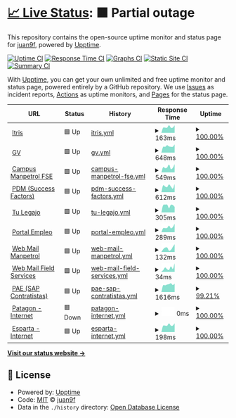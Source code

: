# [📈 Live Status](https://juan9f.github.io/mpsa-uptime): <!--live status--> **🟧 Partial outage**

This repository contains the open-source uptime monitor and status page for [juan9f](https://juan9f.github.io/mpsa-uptime), powered by [Upptime](https://github.com/upptime/upptime).

[![Uptime CI](https://github.com/juan9f/mpsa-uptime/workflows/Uptime%20CI/badge.svg)](https://github.com/juan9f/mpsa-uptime/actions?query=workflow%3A%22Uptime+CI%22)
[![Response Time CI](https://github.com/juan9f/mpsa-uptime/workflows/Response%20Time%20CI/badge.svg)](https://github.com/juan9f/mpsa-uptime/actions?query=workflow%3A%22Response+Time+CI%22)
[![Graphs CI](https://github.com/juan9f/mpsa-uptime/workflows/Graphs%20CI/badge.svg)](https://github.com/juan9f/mpsa-uptime/actions?query=workflow%3A%22Graphs+CI%22)
[![Static Site CI](https://github.com/juan9f/mpsa-uptime/workflows/Static%20Site%20CI/badge.svg)](https://github.com/juan9f/mpsa-uptime/actions?query=workflow%3A%22Static+Site+CI%22)
[![Summary CI](https://github.com/juan9f/mpsa-uptime/workflows/Summary%20CI/badge.svg)](https://github.com/juan9f/mpsa-uptime/actions?query=workflow%3A%22Summary+CI%22)

With [Upptime](https://upptime.js.org), you can get your own unlimited and free uptime monitor and status page, powered entirely by a GitHub repository. We use [Issues](https://github.com/juan9f/mpsa-uptime/issues) as incident reports, [Actions](https://github.com/juan9f/mpsa-uptime/actions) as uptime monitors, and [Pages](https://juan9f.github.io/mpsa-uptime) for the status page.

<!--start: status pages-->
<!-- This summary is generated by Upptime (https://github.com/upptime/upptime) -->
<!-- Do not edit this manually, your changes will be overwritten -->
<!-- prettier-ignore -->
| URL | Status | History | Response Time | Uptime |
| --- | ------ | ------- | ------------- | ------ |
| <img alt="" src="https://icons.duckduckgo.com/ip3/null.ico" height="13"> [Itris](190.210.205.89) | 🟩 Up | [itris.yml](https://github.com/juan9f/mpsa-uptime/commits/HEAD/history/itris.yml) | <details><summary><img alt="Response time graph" src="./graphs/itris/response-time-week.png" height="20"> 163ms</summary><br><a href="https://juan9f.github.io/mpsa-uptime/history/itris"><img alt="Response time 169" src="https://img.shields.io/endpoint?url=https%3A%2F%2Fraw.githubusercontent.com%2Fjuan9f%2Fmpsa-uptime%2FHEAD%2Fapi%2Fitris%2Fresponse-time.json"></a><br><a href="https://juan9f.github.io/mpsa-uptime/history/itris"><img alt="24-hour response time 208" src="https://img.shields.io/endpoint?url=https%3A%2F%2Fraw.githubusercontent.com%2Fjuan9f%2Fmpsa-uptime%2FHEAD%2Fapi%2Fitris%2Fresponse-time-day.json"></a><br><a href="https://juan9f.github.io/mpsa-uptime/history/itris"><img alt="7-day response time 163" src="https://img.shields.io/endpoint?url=https%3A%2F%2Fraw.githubusercontent.com%2Fjuan9f%2Fmpsa-uptime%2FHEAD%2Fapi%2Fitris%2Fresponse-time-week.json"></a><br><a href="https://juan9f.github.io/mpsa-uptime/history/itris"><img alt="30-day response time 170" src="https://img.shields.io/endpoint?url=https%3A%2F%2Fraw.githubusercontent.com%2Fjuan9f%2Fmpsa-uptime%2FHEAD%2Fapi%2Fitris%2Fresponse-time-month.json"></a><br><a href="https://juan9f.github.io/mpsa-uptime/history/itris"><img alt="1-year response time 169" src="https://img.shields.io/endpoint?url=https%3A%2F%2Fraw.githubusercontent.com%2Fjuan9f%2Fmpsa-uptime%2FHEAD%2Fapi%2Fitris%2Fresponse-time-year.json"></a></details> | <details><summary><a href="https://juan9f.github.io/mpsa-uptime/history/itris">100.00%</a></summary><a href="https://juan9f.github.io/mpsa-uptime/history/itris"><img alt="All-time uptime 99.98%" src="https://img.shields.io/endpoint?url=https%3A%2F%2Fraw.githubusercontent.com%2Fjuan9f%2Fmpsa-uptime%2FHEAD%2Fapi%2Fitris%2Fuptime.json"></a><br><a href="https://juan9f.github.io/mpsa-uptime/history/itris"><img alt="24-hour uptime 100.00%" src="https://img.shields.io/endpoint?url=https%3A%2F%2Fraw.githubusercontent.com%2Fjuan9f%2Fmpsa-uptime%2FHEAD%2Fapi%2Fitris%2Fuptime-day.json"></a><br><a href="https://juan9f.github.io/mpsa-uptime/history/itris"><img alt="7-day uptime 100.00%" src="https://img.shields.io/endpoint?url=https%3A%2F%2Fraw.githubusercontent.com%2Fjuan9f%2Fmpsa-uptime%2FHEAD%2Fapi%2Fitris%2Fuptime-week.json"></a><br><a href="https://juan9f.github.io/mpsa-uptime/history/itris"><img alt="30-day uptime 99.93%" src="https://img.shields.io/endpoint?url=https%3A%2F%2Fraw.githubusercontent.com%2Fjuan9f%2Fmpsa-uptime%2FHEAD%2Fapi%2Fitris%2Fuptime-month.json"></a><br><a href="https://juan9f.github.io/mpsa-uptime/history/itris"><img alt="1-year uptime 99.98%" src="https://img.shields.io/endpoint?url=https%3A%2F%2Fraw.githubusercontent.com%2Fjuan9f%2Fmpsa-uptime%2FHEAD%2Fapi%2Fitris%2Fuptime-year.json"></a></details>
| <img alt="" src="https://icons.duckduckgo.com/ip3/rh03.rhconsult.com.ar.ico" height="13"> [GV](http://rh03.rhconsult.com.ar/) | 🟩 Up | [gv.yml](https://github.com/juan9f/mpsa-uptime/commits/HEAD/history/gv.yml) | <details><summary><img alt="Response time graph" src="./graphs/gv/response-time-week.png" height="20"> 648ms</summary><br><a href="https://juan9f.github.io/mpsa-uptime/history/gv"><img alt="Response time 640" src="https://img.shields.io/endpoint?url=https%3A%2F%2Fraw.githubusercontent.com%2Fjuan9f%2Fmpsa-uptime%2FHEAD%2Fapi%2Fgv%2Fresponse-time.json"></a><br><a href="https://juan9f.github.io/mpsa-uptime/history/gv"><img alt="24-hour response time 829" src="https://img.shields.io/endpoint?url=https%3A%2F%2Fraw.githubusercontent.com%2Fjuan9f%2Fmpsa-uptime%2FHEAD%2Fapi%2Fgv%2Fresponse-time-day.json"></a><br><a href="https://juan9f.github.io/mpsa-uptime/history/gv"><img alt="7-day response time 648" src="https://img.shields.io/endpoint?url=https%3A%2F%2Fraw.githubusercontent.com%2Fjuan9f%2Fmpsa-uptime%2FHEAD%2Fapi%2Fgv%2Fresponse-time-week.json"></a><br><a href="https://juan9f.github.io/mpsa-uptime/history/gv"><img alt="30-day response time 649" src="https://img.shields.io/endpoint?url=https%3A%2F%2Fraw.githubusercontent.com%2Fjuan9f%2Fmpsa-uptime%2FHEAD%2Fapi%2Fgv%2Fresponse-time-month.json"></a><br><a href="https://juan9f.github.io/mpsa-uptime/history/gv"><img alt="1-year response time 640" src="https://img.shields.io/endpoint?url=https%3A%2F%2Fraw.githubusercontent.com%2Fjuan9f%2Fmpsa-uptime%2FHEAD%2Fapi%2Fgv%2Fresponse-time-year.json"></a></details> | <details><summary><a href="https://juan9f.github.io/mpsa-uptime/history/gv">100.00%</a></summary><a href="https://juan9f.github.io/mpsa-uptime/history/gv"><img alt="All-time uptime 99.99%" src="https://img.shields.io/endpoint?url=https%3A%2F%2Fraw.githubusercontent.com%2Fjuan9f%2Fmpsa-uptime%2FHEAD%2Fapi%2Fgv%2Fuptime.json"></a><br><a href="https://juan9f.github.io/mpsa-uptime/history/gv"><img alt="24-hour uptime 100.00%" src="https://img.shields.io/endpoint?url=https%3A%2F%2Fraw.githubusercontent.com%2Fjuan9f%2Fmpsa-uptime%2FHEAD%2Fapi%2Fgv%2Fuptime-day.json"></a><br><a href="https://juan9f.github.io/mpsa-uptime/history/gv"><img alt="7-day uptime 100.00%" src="https://img.shields.io/endpoint?url=https%3A%2F%2Fraw.githubusercontent.com%2Fjuan9f%2Fmpsa-uptime%2FHEAD%2Fapi%2Fgv%2Fuptime-week.json"></a><br><a href="https://juan9f.github.io/mpsa-uptime/history/gv"><img alt="30-day uptime 100.00%" src="https://img.shields.io/endpoint?url=https%3A%2F%2Fraw.githubusercontent.com%2Fjuan9f%2Fmpsa-uptime%2FHEAD%2Fapi%2Fgv%2Fuptime-month.json"></a><br><a href="https://juan9f.github.io/mpsa-uptime/history/gv"><img alt="1-year uptime 99.99%" src="https://img.shields.io/endpoint?url=https%3A%2F%2Fraw.githubusercontent.com%2Fjuan9f%2Fmpsa-uptime%2FHEAD%2Fapi%2Fgv%2Fuptime-year.json"></a></details>
| <img alt="" src="https://icons.duckduckgo.com/ip3/campus.manpetrolfse.com.ar.ico" height="13"> [Campus Manpetrol FSE](https://campus.manpetrolfse.com.ar/) | 🟩 Up | [campus-manpetrol-fse.yml](https://github.com/juan9f/mpsa-uptime/commits/HEAD/history/campus-manpetrol-fse.yml) | <details><summary><img alt="Response time graph" src="./graphs/campus-manpetrol-fse/response-time-week.png" height="20"> 549ms</summary><br><a href="https://juan9f.github.io/mpsa-uptime/history/campus-manpetrol-fse"><img alt="Response time 607" src="https://img.shields.io/endpoint?url=https%3A%2F%2Fraw.githubusercontent.com%2Fjuan9f%2Fmpsa-uptime%2FHEAD%2Fapi%2Fcampus-manpetrol-fse%2Fresponse-time.json"></a><br><a href="https://juan9f.github.io/mpsa-uptime/history/campus-manpetrol-fse"><img alt="24-hour response time 830" src="https://img.shields.io/endpoint?url=https%3A%2F%2Fraw.githubusercontent.com%2Fjuan9f%2Fmpsa-uptime%2FHEAD%2Fapi%2Fcampus-manpetrol-fse%2Fresponse-time-day.json"></a><br><a href="https://juan9f.github.io/mpsa-uptime/history/campus-manpetrol-fse"><img alt="7-day response time 549" src="https://img.shields.io/endpoint?url=https%3A%2F%2Fraw.githubusercontent.com%2Fjuan9f%2Fmpsa-uptime%2FHEAD%2Fapi%2Fcampus-manpetrol-fse%2Fresponse-time-week.json"></a><br><a href="https://juan9f.github.io/mpsa-uptime/history/campus-manpetrol-fse"><img alt="30-day response time 628" src="https://img.shields.io/endpoint?url=https%3A%2F%2Fraw.githubusercontent.com%2Fjuan9f%2Fmpsa-uptime%2FHEAD%2Fapi%2Fcampus-manpetrol-fse%2Fresponse-time-month.json"></a><br><a href="https://juan9f.github.io/mpsa-uptime/history/campus-manpetrol-fse"><img alt="1-year response time 607" src="https://img.shields.io/endpoint?url=https%3A%2F%2Fraw.githubusercontent.com%2Fjuan9f%2Fmpsa-uptime%2FHEAD%2Fapi%2Fcampus-manpetrol-fse%2Fresponse-time-year.json"></a></details> | <details><summary><a href="https://juan9f.github.io/mpsa-uptime/history/campus-manpetrol-fse">100.00%</a></summary><a href="https://juan9f.github.io/mpsa-uptime/history/campus-manpetrol-fse"><img alt="All-time uptime 99.83%" src="https://img.shields.io/endpoint?url=https%3A%2F%2Fraw.githubusercontent.com%2Fjuan9f%2Fmpsa-uptime%2FHEAD%2Fapi%2Fcampus-manpetrol-fse%2Fuptime.json"></a><br><a href="https://juan9f.github.io/mpsa-uptime/history/campus-manpetrol-fse"><img alt="24-hour uptime 100.00%" src="https://img.shields.io/endpoint?url=https%3A%2F%2Fraw.githubusercontent.com%2Fjuan9f%2Fmpsa-uptime%2FHEAD%2Fapi%2Fcampus-manpetrol-fse%2Fuptime-day.json"></a><br><a href="https://juan9f.github.io/mpsa-uptime/history/campus-manpetrol-fse"><img alt="7-day uptime 100.00%" src="https://img.shields.io/endpoint?url=https%3A%2F%2Fraw.githubusercontent.com%2Fjuan9f%2Fmpsa-uptime%2FHEAD%2Fapi%2Fcampus-manpetrol-fse%2Fuptime-week.json"></a><br><a href="https://juan9f.github.io/mpsa-uptime/history/campus-manpetrol-fse"><img alt="30-day uptime 99.54%" src="https://img.shields.io/endpoint?url=https%3A%2F%2Fraw.githubusercontent.com%2Fjuan9f%2Fmpsa-uptime%2FHEAD%2Fapi%2Fcampus-manpetrol-fse%2Fuptime-month.json"></a><br><a href="https://juan9f.github.io/mpsa-uptime/history/campus-manpetrol-fse"><img alt="1-year uptime 99.83%" src="https://img.shields.io/endpoint?url=https%3A%2F%2Fraw.githubusercontent.com%2Fjuan9f%2Fmpsa-uptime%2FHEAD%2Fapi%2Fcampus-manpetrol-fse%2Fuptime-year.json"></a></details>
| <img alt="" src="https://icons.duckduckgo.com/ip3/performancemanager5.successfactors.eu.ico" height="13"> [PDM (Success Factors)](https://performancemanager5.successfactors.eu/login#/login) | 🟩 Up | [pdm-success-factors.yml](https://github.com/juan9f/mpsa-uptime/commits/HEAD/history/pdm-success-factors.yml) | <details><summary><img alt="Response time graph" src="./graphs/pdm-success-factors/response-time-week.png" height="20"> 612ms</summary><br><a href="https://juan9f.github.io/mpsa-uptime/history/pdm-success-factors"><img alt="Response time 1152" src="https://img.shields.io/endpoint?url=https%3A%2F%2Fraw.githubusercontent.com%2Fjuan9f%2Fmpsa-uptime%2FHEAD%2Fapi%2Fpdm-success-factors%2Fresponse-time.json"></a><br><a href="https://juan9f.github.io/mpsa-uptime/history/pdm-success-factors"><img alt="24-hour response time 815" src="https://img.shields.io/endpoint?url=https%3A%2F%2Fraw.githubusercontent.com%2Fjuan9f%2Fmpsa-uptime%2FHEAD%2Fapi%2Fpdm-success-factors%2Fresponse-time-day.json"></a><br><a href="https://juan9f.github.io/mpsa-uptime/history/pdm-success-factors"><img alt="7-day response time 612" src="https://img.shields.io/endpoint?url=https%3A%2F%2Fraw.githubusercontent.com%2Fjuan9f%2Fmpsa-uptime%2FHEAD%2Fapi%2Fpdm-success-factors%2Fresponse-time-week.json"></a><br><a href="https://juan9f.github.io/mpsa-uptime/history/pdm-success-factors"><img alt="30-day response time 626" src="https://img.shields.io/endpoint?url=https%3A%2F%2Fraw.githubusercontent.com%2Fjuan9f%2Fmpsa-uptime%2FHEAD%2Fapi%2Fpdm-success-factors%2Fresponse-time-month.json"></a><br><a href="https://juan9f.github.io/mpsa-uptime/history/pdm-success-factors"><img alt="1-year response time 1152" src="https://img.shields.io/endpoint?url=https%3A%2F%2Fraw.githubusercontent.com%2Fjuan9f%2Fmpsa-uptime%2FHEAD%2Fapi%2Fpdm-success-factors%2Fresponse-time-year.json"></a></details> | <details><summary><a href="https://juan9f.github.io/mpsa-uptime/history/pdm-success-factors">100.00%</a></summary><a href="https://juan9f.github.io/mpsa-uptime/history/pdm-success-factors"><img alt="All-time uptime 99.97%" src="https://img.shields.io/endpoint?url=https%3A%2F%2Fraw.githubusercontent.com%2Fjuan9f%2Fmpsa-uptime%2FHEAD%2Fapi%2Fpdm-success-factors%2Fuptime.json"></a><br><a href="https://juan9f.github.io/mpsa-uptime/history/pdm-success-factors"><img alt="24-hour uptime 100.00%" src="https://img.shields.io/endpoint?url=https%3A%2F%2Fraw.githubusercontent.com%2Fjuan9f%2Fmpsa-uptime%2FHEAD%2Fapi%2Fpdm-success-factors%2Fuptime-day.json"></a><br><a href="https://juan9f.github.io/mpsa-uptime/history/pdm-success-factors"><img alt="7-day uptime 100.00%" src="https://img.shields.io/endpoint?url=https%3A%2F%2Fraw.githubusercontent.com%2Fjuan9f%2Fmpsa-uptime%2FHEAD%2Fapi%2Fpdm-success-factors%2Fuptime-week.json"></a><br><a href="https://juan9f.github.io/mpsa-uptime/history/pdm-success-factors"><img alt="30-day uptime 100.00%" src="https://img.shields.io/endpoint?url=https%3A%2F%2Fraw.githubusercontent.com%2Fjuan9f%2Fmpsa-uptime%2FHEAD%2Fapi%2Fpdm-success-factors%2Fuptime-month.json"></a><br><a href="https://juan9f.github.io/mpsa-uptime/history/pdm-success-factors"><img alt="1-year uptime 99.97%" src="https://img.shields.io/endpoint?url=https%3A%2F%2Fraw.githubusercontent.com%2Fjuan9f%2Fmpsa-uptime%2FHEAD%2Fapi%2Fpdm-success-factors%2Fuptime-year.json"></a></details>
| <img alt="" src="https://icons.duckduckgo.com/ip3/app.tulegajo.com.ico" height="13"> [Tu Legajo](https://app.tulegajo.com/login.htm) | 🟩 Up | [tu-legajo.yml](https://github.com/juan9f/mpsa-uptime/commits/HEAD/history/tu-legajo.yml) | <details><summary><img alt="Response time graph" src="./graphs/tu-legajo/response-time-week.png" height="20"> 305ms</summary><br><a href="https://juan9f.github.io/mpsa-uptime/history/tu-legajo"><img alt="Response time 316" src="https://img.shields.io/endpoint?url=https%3A%2F%2Fraw.githubusercontent.com%2Fjuan9f%2Fmpsa-uptime%2FHEAD%2Fapi%2Ftu-legajo%2Fresponse-time.json"></a><br><a href="https://juan9f.github.io/mpsa-uptime/history/tu-legajo"><img alt="24-hour response time 244" src="https://img.shields.io/endpoint?url=https%3A%2F%2Fraw.githubusercontent.com%2Fjuan9f%2Fmpsa-uptime%2FHEAD%2Fapi%2Ftu-legajo%2Fresponse-time-day.json"></a><br><a href="https://juan9f.github.io/mpsa-uptime/history/tu-legajo"><img alt="7-day response time 305" src="https://img.shields.io/endpoint?url=https%3A%2F%2Fraw.githubusercontent.com%2Fjuan9f%2Fmpsa-uptime%2FHEAD%2Fapi%2Ftu-legajo%2Fresponse-time-week.json"></a><br><a href="https://juan9f.github.io/mpsa-uptime/history/tu-legajo"><img alt="30-day response time 316" src="https://img.shields.io/endpoint?url=https%3A%2F%2Fraw.githubusercontent.com%2Fjuan9f%2Fmpsa-uptime%2FHEAD%2Fapi%2Ftu-legajo%2Fresponse-time-month.json"></a><br><a href="https://juan9f.github.io/mpsa-uptime/history/tu-legajo"><img alt="1-year response time 316" src="https://img.shields.io/endpoint?url=https%3A%2F%2Fraw.githubusercontent.com%2Fjuan9f%2Fmpsa-uptime%2FHEAD%2Fapi%2Ftu-legajo%2Fresponse-time-year.json"></a></details> | <details><summary><a href="https://juan9f.github.io/mpsa-uptime/history/tu-legajo">100.00%</a></summary><a href="https://juan9f.github.io/mpsa-uptime/history/tu-legajo"><img alt="All-time uptime 99.06%" src="https://img.shields.io/endpoint?url=https%3A%2F%2Fraw.githubusercontent.com%2Fjuan9f%2Fmpsa-uptime%2FHEAD%2Fapi%2Ftu-legajo%2Fuptime.json"></a><br><a href="https://juan9f.github.io/mpsa-uptime/history/tu-legajo"><img alt="24-hour uptime 100.00%" src="https://img.shields.io/endpoint?url=https%3A%2F%2Fraw.githubusercontent.com%2Fjuan9f%2Fmpsa-uptime%2FHEAD%2Fapi%2Ftu-legajo%2Fuptime-day.json"></a><br><a href="https://juan9f.github.io/mpsa-uptime/history/tu-legajo"><img alt="7-day uptime 100.00%" src="https://img.shields.io/endpoint?url=https%3A%2F%2Fraw.githubusercontent.com%2Fjuan9f%2Fmpsa-uptime%2FHEAD%2Fapi%2Ftu-legajo%2Fuptime-week.json"></a><br><a href="https://juan9f.github.io/mpsa-uptime/history/tu-legajo"><img alt="30-day uptime 100.00%" src="https://img.shields.io/endpoint?url=https%3A%2F%2Fraw.githubusercontent.com%2Fjuan9f%2Fmpsa-uptime%2FHEAD%2Fapi%2Ftu-legajo%2Fuptime-month.json"></a><br><a href="https://juan9f.github.io/mpsa-uptime/history/tu-legajo"><img alt="1-year uptime 99.06%" src="https://img.shields.io/endpoint?url=https%3A%2F%2Fraw.githubusercontent.com%2Fjuan9f%2Fmpsa-uptime%2FHEAD%2Fapi%2Ftu-legajo%2Fuptime-year.json"></a></details>
| <img alt="" src="https://icons.duckduckgo.com/ip3/manpetrol.hiringroom.com.ico" height="13"> [Portal Empleo](https://manpetrol.hiringroom.com/jobs/) | 🟩 Up | [portal-empleo.yml](https://github.com/juan9f/mpsa-uptime/commits/HEAD/history/portal-empleo.yml) | <details><summary><img alt="Response time graph" src="./graphs/portal-empleo/response-time-week.png" height="20"> 289ms</summary><br><a href="https://juan9f.github.io/mpsa-uptime/history/portal-empleo"><img alt="Response time 379" src="https://img.shields.io/endpoint?url=https%3A%2F%2Fraw.githubusercontent.com%2Fjuan9f%2Fmpsa-uptime%2FHEAD%2Fapi%2Fportal-empleo%2Fresponse-time.json"></a><br><a href="https://juan9f.github.io/mpsa-uptime/history/portal-empleo"><img alt="24-hour response time 472" src="https://img.shields.io/endpoint?url=https%3A%2F%2Fraw.githubusercontent.com%2Fjuan9f%2Fmpsa-uptime%2FHEAD%2Fapi%2Fportal-empleo%2Fresponse-time-day.json"></a><br><a href="https://juan9f.github.io/mpsa-uptime/history/portal-empleo"><img alt="7-day response time 289" src="https://img.shields.io/endpoint?url=https%3A%2F%2Fraw.githubusercontent.com%2Fjuan9f%2Fmpsa-uptime%2FHEAD%2Fapi%2Fportal-empleo%2Fresponse-time-week.json"></a><br><a href="https://juan9f.github.io/mpsa-uptime/history/portal-empleo"><img alt="30-day response time 284" src="https://img.shields.io/endpoint?url=https%3A%2F%2Fraw.githubusercontent.com%2Fjuan9f%2Fmpsa-uptime%2FHEAD%2Fapi%2Fportal-empleo%2Fresponse-time-month.json"></a><br><a href="https://juan9f.github.io/mpsa-uptime/history/portal-empleo"><img alt="1-year response time 379" src="https://img.shields.io/endpoint?url=https%3A%2F%2Fraw.githubusercontent.com%2Fjuan9f%2Fmpsa-uptime%2FHEAD%2Fapi%2Fportal-empleo%2Fresponse-time-year.json"></a></details> | <details><summary><a href="https://juan9f.github.io/mpsa-uptime/history/portal-empleo">100.00%</a></summary><a href="https://juan9f.github.io/mpsa-uptime/history/portal-empleo"><img alt="All-time uptime 99.82%" src="https://img.shields.io/endpoint?url=https%3A%2F%2Fraw.githubusercontent.com%2Fjuan9f%2Fmpsa-uptime%2FHEAD%2Fapi%2Fportal-empleo%2Fuptime.json"></a><br><a href="https://juan9f.github.io/mpsa-uptime/history/portal-empleo"><img alt="24-hour uptime 100.00%" src="https://img.shields.io/endpoint?url=https%3A%2F%2Fraw.githubusercontent.com%2Fjuan9f%2Fmpsa-uptime%2FHEAD%2Fapi%2Fportal-empleo%2Fuptime-day.json"></a><br><a href="https://juan9f.github.io/mpsa-uptime/history/portal-empleo"><img alt="7-day uptime 100.00%" src="https://img.shields.io/endpoint?url=https%3A%2F%2Fraw.githubusercontent.com%2Fjuan9f%2Fmpsa-uptime%2FHEAD%2Fapi%2Fportal-empleo%2Fuptime-week.json"></a><br><a href="https://juan9f.github.io/mpsa-uptime/history/portal-empleo"><img alt="30-day uptime 100.00%" src="https://img.shields.io/endpoint?url=https%3A%2F%2Fraw.githubusercontent.com%2Fjuan9f%2Fmpsa-uptime%2FHEAD%2Fapi%2Fportal-empleo%2Fuptime-month.json"></a><br><a href="https://juan9f.github.io/mpsa-uptime/history/portal-empleo"><img alt="1-year uptime 99.82%" src="https://img.shields.io/endpoint?url=https%3A%2F%2Fraw.githubusercontent.com%2Fjuan9f%2Fmpsa-uptime%2FHEAD%2Fapi%2Fportal-empleo%2Fuptime-year.json"></a></details>
| <img alt="" src="https://icons.duckduckgo.com/ip3/www.office.com.ico" height="13"> [Web Mail Manpetrol](https://www.office.com/) | 🟩 Up | [web-mail-manpetrol.yml](https://github.com/juan9f/mpsa-uptime/commits/HEAD/history/web-mail-manpetrol.yml) | <details><summary><img alt="Response time graph" src="./graphs/web-mail-manpetrol/response-time-week.png" height="20"> 132ms</summary><br><a href="https://juan9f.github.io/mpsa-uptime/history/web-mail-manpetrol"><img alt="Response time 102" src="https://img.shields.io/endpoint?url=https%3A%2F%2Fraw.githubusercontent.com%2Fjuan9f%2Fmpsa-uptime%2FHEAD%2Fapi%2Fweb-mail-manpetrol%2Fresponse-time.json"></a><br><a href="https://juan9f.github.io/mpsa-uptime/history/web-mail-manpetrol"><img alt="24-hour response time 261" src="https://img.shields.io/endpoint?url=https%3A%2F%2Fraw.githubusercontent.com%2Fjuan9f%2Fmpsa-uptime%2FHEAD%2Fapi%2Fweb-mail-manpetrol%2Fresponse-time-day.json"></a><br><a href="https://juan9f.github.io/mpsa-uptime/history/web-mail-manpetrol"><img alt="7-day response time 132" src="https://img.shields.io/endpoint?url=https%3A%2F%2Fraw.githubusercontent.com%2Fjuan9f%2Fmpsa-uptime%2FHEAD%2Fapi%2Fweb-mail-manpetrol%2Fresponse-time-week.json"></a><br><a href="https://juan9f.github.io/mpsa-uptime/history/web-mail-manpetrol"><img alt="30-day response time 110" src="https://img.shields.io/endpoint?url=https%3A%2F%2Fraw.githubusercontent.com%2Fjuan9f%2Fmpsa-uptime%2FHEAD%2Fapi%2Fweb-mail-manpetrol%2Fresponse-time-month.json"></a><br><a href="https://juan9f.github.io/mpsa-uptime/history/web-mail-manpetrol"><img alt="1-year response time 102" src="https://img.shields.io/endpoint?url=https%3A%2F%2Fraw.githubusercontent.com%2Fjuan9f%2Fmpsa-uptime%2FHEAD%2Fapi%2Fweb-mail-manpetrol%2Fresponse-time-year.json"></a></details> | <details><summary><a href="https://juan9f.github.io/mpsa-uptime/history/web-mail-manpetrol">100.00%</a></summary><a href="https://juan9f.github.io/mpsa-uptime/history/web-mail-manpetrol"><img alt="All-time uptime 100.00%" src="https://img.shields.io/endpoint?url=https%3A%2F%2Fraw.githubusercontent.com%2Fjuan9f%2Fmpsa-uptime%2FHEAD%2Fapi%2Fweb-mail-manpetrol%2Fuptime.json"></a><br><a href="https://juan9f.github.io/mpsa-uptime/history/web-mail-manpetrol"><img alt="24-hour uptime 100.00%" src="https://img.shields.io/endpoint?url=https%3A%2F%2Fraw.githubusercontent.com%2Fjuan9f%2Fmpsa-uptime%2FHEAD%2Fapi%2Fweb-mail-manpetrol%2Fuptime-day.json"></a><br><a href="https://juan9f.github.io/mpsa-uptime/history/web-mail-manpetrol"><img alt="7-day uptime 100.00%" src="https://img.shields.io/endpoint?url=https%3A%2F%2Fraw.githubusercontent.com%2Fjuan9f%2Fmpsa-uptime%2FHEAD%2Fapi%2Fweb-mail-manpetrol%2Fuptime-week.json"></a><br><a href="https://juan9f.github.io/mpsa-uptime/history/web-mail-manpetrol"><img alt="30-day uptime 100.00%" src="https://img.shields.io/endpoint?url=https%3A%2F%2Fraw.githubusercontent.com%2Fjuan9f%2Fmpsa-uptime%2FHEAD%2Fapi%2Fweb-mail-manpetrol%2Fuptime-month.json"></a><br><a href="https://juan9f.github.io/mpsa-uptime/history/web-mail-manpetrol"><img alt="1-year uptime 100.00%" src="https://img.shields.io/endpoint?url=https%3A%2F%2Fraw.githubusercontent.com%2Fjuan9f%2Fmpsa-uptime%2FHEAD%2Fapi%2Fweb-mail-manpetrol%2Fuptime-year.json"></a></details>
| <img alt="" src="https://icons.duckduckgo.com/ip3/www.office.com.ico" height="13"> [Web Mail Field Services](https://www.office.com/) | 🟩 Up | [web-mail-field-services.yml](https://github.com/juan9f/mpsa-uptime/commits/HEAD/history/web-mail-field-services.yml) | <details><summary><img alt="Response time graph" src="./graphs/web-mail-field-services/response-time-week.png" height="20"> 34ms</summary><br><a href="https://juan9f.github.io/mpsa-uptime/history/web-mail-field-services"><img alt="Response time 33" src="https://img.shields.io/endpoint?url=https%3A%2F%2Fraw.githubusercontent.com%2Fjuan9f%2Fmpsa-uptime%2FHEAD%2Fapi%2Fweb-mail-field-services%2Fresponse-time.json"></a><br><a href="https://juan9f.github.io/mpsa-uptime/history/web-mail-field-services"><img alt="24-hour response time 75" src="https://img.shields.io/endpoint?url=https%3A%2F%2Fraw.githubusercontent.com%2Fjuan9f%2Fmpsa-uptime%2FHEAD%2Fapi%2Fweb-mail-field-services%2Fresponse-time-day.json"></a><br><a href="https://juan9f.github.io/mpsa-uptime/history/web-mail-field-services"><img alt="7-day response time 34" src="https://img.shields.io/endpoint?url=https%3A%2F%2Fraw.githubusercontent.com%2Fjuan9f%2Fmpsa-uptime%2FHEAD%2Fapi%2Fweb-mail-field-services%2Fresponse-time-week.json"></a><br><a href="https://juan9f.github.io/mpsa-uptime/history/web-mail-field-services"><img alt="30-day response time 39" src="https://img.shields.io/endpoint?url=https%3A%2F%2Fraw.githubusercontent.com%2Fjuan9f%2Fmpsa-uptime%2FHEAD%2Fapi%2Fweb-mail-field-services%2Fresponse-time-month.json"></a><br><a href="https://juan9f.github.io/mpsa-uptime/history/web-mail-field-services"><img alt="1-year response time 33" src="https://img.shields.io/endpoint?url=https%3A%2F%2Fraw.githubusercontent.com%2Fjuan9f%2Fmpsa-uptime%2FHEAD%2Fapi%2Fweb-mail-field-services%2Fresponse-time-year.json"></a></details> | <details><summary><a href="https://juan9f.github.io/mpsa-uptime/history/web-mail-field-services">100.00%</a></summary><a href="https://juan9f.github.io/mpsa-uptime/history/web-mail-field-services"><img alt="All-time uptime 100.00%" src="https://img.shields.io/endpoint?url=https%3A%2F%2Fraw.githubusercontent.com%2Fjuan9f%2Fmpsa-uptime%2FHEAD%2Fapi%2Fweb-mail-field-services%2Fuptime.json"></a><br><a href="https://juan9f.github.io/mpsa-uptime/history/web-mail-field-services"><img alt="24-hour uptime 100.00%" src="https://img.shields.io/endpoint?url=https%3A%2F%2Fraw.githubusercontent.com%2Fjuan9f%2Fmpsa-uptime%2FHEAD%2Fapi%2Fweb-mail-field-services%2Fuptime-day.json"></a><br><a href="https://juan9f.github.io/mpsa-uptime/history/web-mail-field-services"><img alt="7-day uptime 100.00%" src="https://img.shields.io/endpoint?url=https%3A%2F%2Fraw.githubusercontent.com%2Fjuan9f%2Fmpsa-uptime%2FHEAD%2Fapi%2Fweb-mail-field-services%2Fuptime-week.json"></a><br><a href="https://juan9f.github.io/mpsa-uptime/history/web-mail-field-services"><img alt="30-day uptime 100.00%" src="https://img.shields.io/endpoint?url=https%3A%2F%2Fraw.githubusercontent.com%2Fjuan9f%2Fmpsa-uptime%2FHEAD%2Fapi%2Fweb-mail-field-services%2Fuptime-month.json"></a><br><a href="https://juan9f.github.io/mpsa-uptime/history/web-mail-field-services"><img alt="1-year uptime 100.00%" src="https://img.shields.io/endpoint?url=https%3A%2F%2Fraw.githubusercontent.com%2Fjuan9f%2Fmpsa-uptime%2FHEAD%2Fapi%2Fweb-mail-field-services%2Fuptime-year.json"></a></details>
| <img alt="" src="https://icons.duckduckgo.com/ip3/agp.pan-energy.com.ico" height="13"> [PAE (SAP Contratistas)](https://agp.pan-energy.com/irj/portal) | 🟩 Up | [pae-sap-contratistas.yml](https://github.com/juan9f/mpsa-uptime/commits/HEAD/history/pae-sap-contratistas.yml) | <details><summary><img alt="Response time graph" src="./graphs/pae-sap-contratistas/response-time-week.png" height="20"> 1616ms</summary><br><a href="https://juan9f.github.io/mpsa-uptime/history/pae-sap-contratistas"><img alt="Response time 1097" src="https://img.shields.io/endpoint?url=https%3A%2F%2Fraw.githubusercontent.com%2Fjuan9f%2Fmpsa-uptime%2FHEAD%2Fapi%2Fpae-sap-contratistas%2Fresponse-time.json"></a><br><a href="https://juan9f.github.io/mpsa-uptime/history/pae-sap-contratistas"><img alt="24-hour response time 2282" src="https://img.shields.io/endpoint?url=https%3A%2F%2Fraw.githubusercontent.com%2Fjuan9f%2Fmpsa-uptime%2FHEAD%2Fapi%2Fpae-sap-contratistas%2Fresponse-time-day.json"></a><br><a href="https://juan9f.github.io/mpsa-uptime/history/pae-sap-contratistas"><img alt="7-day response time 1616" src="https://img.shields.io/endpoint?url=https%3A%2F%2Fraw.githubusercontent.com%2Fjuan9f%2Fmpsa-uptime%2FHEAD%2Fapi%2Fpae-sap-contratistas%2Fresponse-time-week.json"></a><br><a href="https://juan9f.github.io/mpsa-uptime/history/pae-sap-contratistas"><img alt="30-day response time 1330" src="https://img.shields.io/endpoint?url=https%3A%2F%2Fraw.githubusercontent.com%2Fjuan9f%2Fmpsa-uptime%2FHEAD%2Fapi%2Fpae-sap-contratistas%2Fresponse-time-month.json"></a><br><a href="https://juan9f.github.io/mpsa-uptime/history/pae-sap-contratistas"><img alt="1-year response time 1097" src="https://img.shields.io/endpoint?url=https%3A%2F%2Fraw.githubusercontent.com%2Fjuan9f%2Fmpsa-uptime%2FHEAD%2Fapi%2Fpae-sap-contratistas%2Fresponse-time-year.json"></a></details> | <details><summary><a href="https://juan9f.github.io/mpsa-uptime/history/pae-sap-contratistas">99.21%</a></summary><a href="https://juan9f.github.io/mpsa-uptime/history/pae-sap-contratistas"><img alt="All-time uptime 99.41%" src="https://img.shields.io/endpoint?url=https%3A%2F%2Fraw.githubusercontent.com%2Fjuan9f%2Fmpsa-uptime%2FHEAD%2Fapi%2Fpae-sap-contratistas%2Fuptime.json"></a><br><a href="https://juan9f.github.io/mpsa-uptime/history/pae-sap-contratistas"><img alt="24-hour uptime 94.50%" src="https://img.shields.io/endpoint?url=https%3A%2F%2Fraw.githubusercontent.com%2Fjuan9f%2Fmpsa-uptime%2FHEAD%2Fapi%2Fpae-sap-contratistas%2Fuptime-day.json"></a><br><a href="https://juan9f.github.io/mpsa-uptime/history/pae-sap-contratistas"><img alt="7-day uptime 99.21%" src="https://img.shields.io/endpoint?url=https%3A%2F%2Fraw.githubusercontent.com%2Fjuan9f%2Fmpsa-uptime%2FHEAD%2Fapi%2Fpae-sap-contratistas%2Fuptime-week.json"></a><br><a href="https://juan9f.github.io/mpsa-uptime/history/pae-sap-contratistas"><img alt="30-day uptime 99.10%" src="https://img.shields.io/endpoint?url=https%3A%2F%2Fraw.githubusercontent.com%2Fjuan9f%2Fmpsa-uptime%2FHEAD%2Fapi%2Fpae-sap-contratistas%2Fuptime-month.json"></a><br><a href="https://juan9f.github.io/mpsa-uptime/history/pae-sap-contratistas"><img alt="1-year uptime 99.41%" src="https://img.shields.io/endpoint?url=https%3A%2F%2Fraw.githubusercontent.com%2Fjuan9f%2Fmpsa-uptime%2FHEAD%2Fapi%2Fpae-sap-contratistas%2Fuptime-year.json"></a></details>
| <img alt="" src="https://icons.duckduckgo.com/ip3/null.ico" height="13"> [Patagon - Internet](200.70.31.131) | 🟥 Down | [patagon-internet.yml](https://github.com/juan9f/mpsa-uptime/commits/HEAD/history/patagon-internet.yml) | <details><summary><img alt="Response time graph" src="./graphs/patagon-internet/response-time-week.png" height="20"> 0ms</summary><br><a href="https://juan9f.github.io/mpsa-uptime/history/patagon-internet"><img alt="Response time 208" src="https://img.shields.io/endpoint?url=https%3A%2F%2Fraw.githubusercontent.com%2Fjuan9f%2Fmpsa-uptime%2FHEAD%2Fapi%2Fpatagon-internet%2Fresponse-time.json"></a><br><a href="https://juan9f.github.io/mpsa-uptime/history/patagon-internet"><img alt="24-hour response time 0" src="https://img.shields.io/endpoint?url=https%3A%2F%2Fraw.githubusercontent.com%2Fjuan9f%2Fmpsa-uptime%2FHEAD%2Fapi%2Fpatagon-internet%2Fresponse-time-day.json"></a><br><a href="https://juan9f.github.io/mpsa-uptime/history/patagon-internet"><img alt="7-day response time 0" src="https://img.shields.io/endpoint?url=https%3A%2F%2Fraw.githubusercontent.com%2Fjuan9f%2Fmpsa-uptime%2FHEAD%2Fapi%2Fpatagon-internet%2Fresponse-time-week.json"></a><br><a href="https://juan9f.github.io/mpsa-uptime/history/patagon-internet"><img alt="30-day response time 0" src="https://img.shields.io/endpoint?url=https%3A%2F%2Fraw.githubusercontent.com%2Fjuan9f%2Fmpsa-uptime%2FHEAD%2Fapi%2Fpatagon-internet%2Fresponse-time-month.json"></a><br><a href="https://juan9f.github.io/mpsa-uptime/history/patagon-internet"><img alt="1-year response time 208" src="https://img.shields.io/endpoint?url=https%3A%2F%2Fraw.githubusercontent.com%2Fjuan9f%2Fmpsa-uptime%2FHEAD%2Fapi%2Fpatagon-internet%2Fresponse-time-year.json"></a></details> | <details><summary><a href="https://juan9f.github.io/mpsa-uptime/history/patagon-internet">100.00%</a></summary><a href="https://juan9f.github.io/mpsa-uptime/history/patagon-internet"><img alt="All-time uptime 95.37%" src="https://img.shields.io/endpoint?url=https%3A%2F%2Fraw.githubusercontent.com%2Fjuan9f%2Fmpsa-uptime%2FHEAD%2Fapi%2Fpatagon-internet%2Fuptime.json"></a><br><a href="https://juan9f.github.io/mpsa-uptime/history/patagon-internet"><img alt="24-hour uptime 100.00%" src="https://img.shields.io/endpoint?url=https%3A%2F%2Fraw.githubusercontent.com%2Fjuan9f%2Fmpsa-uptime%2FHEAD%2Fapi%2Fpatagon-internet%2Fuptime-day.json"></a><br><a href="https://juan9f.github.io/mpsa-uptime/history/patagon-internet"><img alt="7-day uptime 100.00%" src="https://img.shields.io/endpoint?url=https%3A%2F%2Fraw.githubusercontent.com%2Fjuan9f%2Fmpsa-uptime%2FHEAD%2Fapi%2Fpatagon-internet%2Fuptime-week.json"></a><br><a href="https://juan9f.github.io/mpsa-uptime/history/patagon-internet"><img alt="30-day uptime 100.00%" src="https://img.shields.io/endpoint?url=https%3A%2F%2Fraw.githubusercontent.com%2Fjuan9f%2Fmpsa-uptime%2FHEAD%2Fapi%2Fpatagon-internet%2Fuptime-month.json"></a><br><a href="https://juan9f.github.io/mpsa-uptime/history/patagon-internet"><img alt="1-year uptime 95.37%" src="https://img.shields.io/endpoint?url=https%3A%2F%2Fraw.githubusercontent.com%2Fjuan9f%2Fmpsa-uptime%2FHEAD%2Fapi%2Fpatagon-internet%2Fuptime-year.json"></a></details>
| <img alt="" src="https://icons.duckduckgo.com/ip3/null.ico" height="13"> [Esparta - Internet](200.24.255.240) | 🟩 Up | [esparta-internet.yml](https://github.com/juan9f/mpsa-uptime/commits/HEAD/history/esparta-internet.yml) | <details><summary><img alt="Response time graph" src="./graphs/esparta-internet/response-time-week.png" height="20"> 198ms</summary><br><a href="https://juan9f.github.io/mpsa-uptime/history/esparta-internet"><img alt="Response time 204" src="https://img.shields.io/endpoint?url=https%3A%2F%2Fraw.githubusercontent.com%2Fjuan9f%2Fmpsa-uptime%2FHEAD%2Fapi%2Fesparta-internet%2Fresponse-time.json"></a><br><a href="https://juan9f.github.io/mpsa-uptime/history/esparta-internet"><img alt="24-hour response time 245" src="https://img.shields.io/endpoint?url=https%3A%2F%2Fraw.githubusercontent.com%2Fjuan9f%2Fmpsa-uptime%2FHEAD%2Fapi%2Fesparta-internet%2Fresponse-time-day.json"></a><br><a href="https://juan9f.github.io/mpsa-uptime/history/esparta-internet"><img alt="7-day response time 198" src="https://img.shields.io/endpoint?url=https%3A%2F%2Fraw.githubusercontent.com%2Fjuan9f%2Fmpsa-uptime%2FHEAD%2Fapi%2Fesparta-internet%2Fresponse-time-week.json"></a><br><a href="https://juan9f.github.io/mpsa-uptime/history/esparta-internet"><img alt="30-day response time 205" src="https://img.shields.io/endpoint?url=https%3A%2F%2Fraw.githubusercontent.com%2Fjuan9f%2Fmpsa-uptime%2FHEAD%2Fapi%2Fesparta-internet%2Fresponse-time-month.json"></a><br><a href="https://juan9f.github.io/mpsa-uptime/history/esparta-internet"><img alt="1-year response time 204" src="https://img.shields.io/endpoint?url=https%3A%2F%2Fraw.githubusercontent.com%2Fjuan9f%2Fmpsa-uptime%2FHEAD%2Fapi%2Fesparta-internet%2Fresponse-time-year.json"></a></details> | <details><summary><a href="https://juan9f.github.io/mpsa-uptime/history/esparta-internet">100.00%</a></summary><a href="https://juan9f.github.io/mpsa-uptime/history/esparta-internet"><img alt="All-time uptime 99.63%" src="https://img.shields.io/endpoint?url=https%3A%2F%2Fraw.githubusercontent.com%2Fjuan9f%2Fmpsa-uptime%2FHEAD%2Fapi%2Fesparta-internet%2Fuptime.json"></a><br><a href="https://juan9f.github.io/mpsa-uptime/history/esparta-internet"><img alt="24-hour uptime 100.00%" src="https://img.shields.io/endpoint?url=https%3A%2F%2Fraw.githubusercontent.com%2Fjuan9f%2Fmpsa-uptime%2FHEAD%2Fapi%2Fesparta-internet%2Fuptime-day.json"></a><br><a href="https://juan9f.github.io/mpsa-uptime/history/esparta-internet"><img alt="7-day uptime 100.00%" src="https://img.shields.io/endpoint?url=https%3A%2F%2Fraw.githubusercontent.com%2Fjuan9f%2Fmpsa-uptime%2FHEAD%2Fapi%2Fesparta-internet%2Fuptime-week.json"></a><br><a href="https://juan9f.github.io/mpsa-uptime/history/esparta-internet"><img alt="30-day uptime 100.00%" src="https://img.shields.io/endpoint?url=https%3A%2F%2Fraw.githubusercontent.com%2Fjuan9f%2Fmpsa-uptime%2FHEAD%2Fapi%2Fesparta-internet%2Fuptime-month.json"></a><br><a href="https://juan9f.github.io/mpsa-uptime/history/esparta-internet"><img alt="1-year uptime 99.63%" src="https://img.shields.io/endpoint?url=https%3A%2F%2Fraw.githubusercontent.com%2Fjuan9f%2Fmpsa-uptime%2FHEAD%2Fapi%2Fesparta-internet%2Fuptime-year.json"></a></details>

<!--end: status pages-->

[**Visit our status website →**](https://juan9f.github.io/mpsa-uptime)

## 📄 License

- Powered by: [Upptime](https://github.com/upptime/upptime)
- Code: [MIT](./LICENSE) © [juan9f](https://juan9f.github.io/mpsa-uptime)
- Data in the `./history` directory: [Open Database License](https://opendatacommons.org/licenses/odbl/1-0/)
